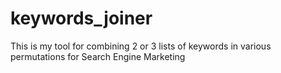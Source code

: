 keywords_joiner
===============

This is my tool for combining 2 or 3 lists of keywords in various permutations for Search Engine Marketing